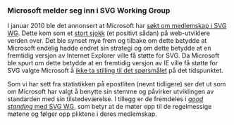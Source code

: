 ### Microsoft melder seg inn i SVG Working Group ###

I januar 2010 ble det annonsert at Microsoft har [søkt om medlemskap i SVG
WG][1]. Dette kom som et [stort sjokk][2] (et positivt sådan) på
web-utviklere verden over. Det ble synset mye frem og tilbake om dette
betydde at Microsoft endelig hadde endret sin strategi og om dette betydde
at en fremtidig versjon av Internet Explorer ville få støtte for SVG. Da
Microsoft ble spurt om dette betydde at en fremtidig versjon av IE ville få
støtte for SVG valgte Microsoft å [ikke ta stilling til det spørsmålet][3]
på det tidspunktet.

Som vi har sett fra statistikken på epostliten (nevnt tidligere) ser det ut
som om Microsoft har valgt å benytte sin stemme og påvirker utviklingen av
standarden med sin tilstedeværelse. I tillegg er de fremdeles i [*good
standing* med SVG WG][4], som betyr at de møter opp til de regelmessige
møtene og følger opp pliktene i deres medlemskap.

[1]: http://blogs.msdn.com/b/ie/archive/2010/01/05/microsoft-joins-w3c-svg-working-group.aspx "Microsoft joins W3C SVG Working Group, Microsoft IE Team Blog, 2010-01-05"
[2]: http://tech.slashdot.org/story/10/01/06/1829223/Microsoft-Wants-To-Participate-In-SVG-Development "Microsoft wants to participate in SVG development, Slashdot, 2010-01-06"
[3]: http://news.cnet.com/8301-30685_3-10426321-264.html "Microsoft Web-graphics move signals IE ambitions, CNet News, 2010-01-06"
[4]: http://www.w3.org/2000/09/dbwg/details?group=19480&public=1&gs=1& "Participants in the SVG Working Group, W3C, extracted 2010-05-25"
